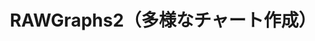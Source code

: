 ---
title: RAWGraphs2（多様なチャート作成）
description: ExcelとAdobe Illustratorなどのグラフィック・アプリの間をつなぐミッシング・リンクとなるツール。多様なチャートの種類をサポートしています。出力は画像かSVG形式です。
weight: 1
address: https://raw.dataviz.jp/
---